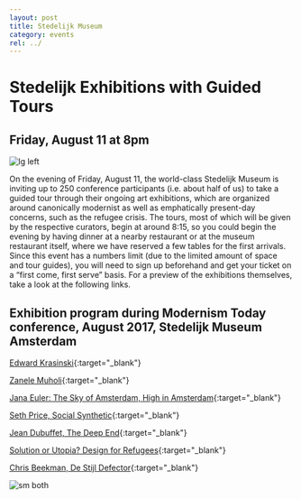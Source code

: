 ```yaml
---
layout: post
title: Stedelijk Museum
category: events
rel: ../
---
```


# Stedelijk Exhibitions with Guided Tours

## Friday, August 11 at 8pm

![lg left](http://images.adsttc.com/media/images/5152/7499/b3fc/4b5f/e500/0059/large_jpg/JHML1210-1299.jpg?1413995502)

On the evening of Friday, August 11, the world-class Stedelijk Museum is inviting up to 250 conference participants (i.e. about half of us) to take a guided tour through their ongoing art exhibitions, which are organized around canonically modernist as well as emphatically present-day concerns, such as the refugee crisis. The tours, most of which will be given by the respective curators, begin at around 8:15, so you could begin the evening by having dinner at a nearby restaurant or at the museum restaurant itself, where we have reserved a few tables for the first arrivals. Since this event has a numbers limit (due to the limited amount of space and tour guides), you will need to sign up beforehand and get your ticket on a “first come, first serve” basis. For a preview of the exhibitions themselves, take a look at the following links.

## Exhibition program during Modernism Today conference, August 2017, Stedelijk Museum Amsterdam
 
[Edward Krasinski](http://www.stedelijk.nl/en/exhibitions/edward-krasiski){:target="_blank"}

[Zanele Muholi](http://www.stedelijk.nl/en/exhibitions/zanele-muholi){:target="_blank"}

[Jana Euler: The Sky of Amsterdam, High in Amsterdam](http://www.stedelijk.nl/en/exhibitions/jana-euler-the-sky-of-amsterdam-high-in-amsterdam){:target="_blank"}

[Seth Price, Social Synthetic](http://www.stedelijk.nl/en/exhibitions/seth-price-social-synthetic){:target="_blank"}

[Jean Dubuffet, The Deep End](http://www.stedelijk.nl/en/exhibitions/jean-dubuffet-the-deep-end){:target="_blank"}

[Solution or Utopia? Design for Refugees](http://www.stedelijk.nl/en/exhibitions/solution-or-utopia-design-for-refugees){:target="_blank"}

[Chris Beekman, De Stijl Defector](http://www.stedelijk.nl/en/exhibitions/chris-beekman-de-stijl-defector){:target="_blank"}

![sm both](../assets/SMA_Bloklogo.jpg)
